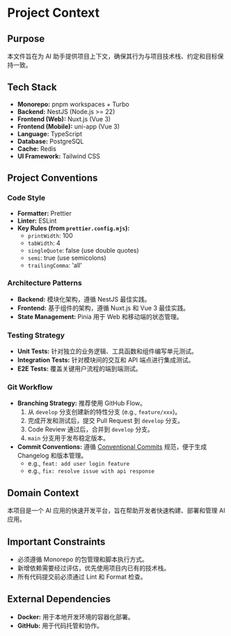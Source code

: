 # Project Context

## Purpose
本文件旨在为 AI 助手提供项目上下文，确保其行为与项目技术栈、约定和目标保持一致。

## Tech Stack
- **Monorepo:** pnpm workspaces + Turbo
- **Backend:** NestJS (Node.js >= 22)
- **Frontend (Web):** Nuxt.js (Vue 3)
- **Frontend (Mobile):** uni-app (Vue 3)
- **Language:** TypeScript
- **Database:** PostgreSQL
- **Cache:** Redis
- **UI Framework:** Tailwind CSS

## Project Conventions

### Code Style
- **Formatter:** Prettier
- **Linter:** ESLint
- **Key Rules (from `prettier.config.mjs`):**
  - `printWidth`: 100
  - `tabWidth`: 4
  - `singleQuote`: false (use double quotes)
  - `semi`: true (use semicolons)
  - `trailingComma`: 'all'

### Architecture Patterns
- **Backend:** 模块化架构，遵循 NestJS 最佳实践。
- **Frontend:** 基于组件的架构，遵循 Nuxt.js 和 Vue 3 最佳实践。
- **State Management:** Pinia 用于 Web 和移动端的状态管理。

### Testing Strategy
- **Unit Tests:** 针对独立的业务逻辑、工具函数和组件编写单元测试。
- **Integration Tests:** 针对模块间的交互和 API 端点进行集成测试。
- **E2E Tests:** 覆盖关键用户流程的端到端测试。

### Git Workflow
- **Branching Strategy:** 推荐使用 GitHub Flow。
  1. 从 `develop` 分支创建新的特性分支 (e.g., `feature/xxx`)。
  2. 完成开发和测试后，提交 Pull Request 到 `develop` 分支。
  3. Code Review 通过后，合并到 `develop` 分支。
  4. `main` 分支用于发布稳定版本。
- **Commit Conventions:** 遵循 [Conventional Commits](https://www.conventionalcommits.org/) 规范，便于生成 Changelog 和版本管理。
  - e.g., `feat: add user login feature`
  - e.g., `fix: resolve issue with api response`

## Domain Context
本项目是一个 AI 应用的快速开发平台，旨在帮助开发者快速构建、部署和管理 AI 应用。

## Important Constraints
- 必须遵循 Monorepo 的包管理和脚本执行方式。
- 新增依赖需要经过评估，优先使用项目内已有的技术栈。
- 所有代码提交前必须通过 Lint 和 Format 检查。

## External Dependencies
- **Docker:** 用于本地开发环境的容器化部署。
- **GitHub:** 用于代码托管和协作。

